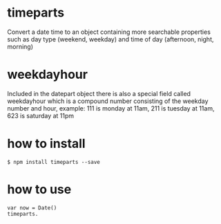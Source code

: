 # timeparts

Convert a date time to an object containing more searchable properties 
such as day type (weekend, weekday) and time of day (afternoon, night, morning)

# weekdayhour
Included in the datepart object there is also a special field called weekdayhour which is a compound number consisting 
of the weekday number and hour, example: 111 is monday at 11am, 211 is tuesday at 11am, 
623 is saturday at 11pm


# how to install

    $ npm install timeparts --save

# how to use

    var now = Date()
    timeparts.